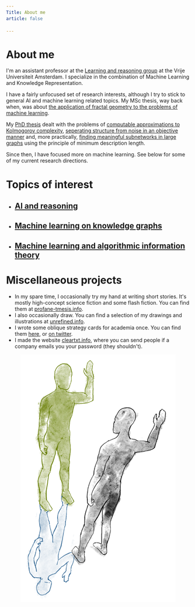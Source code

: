 ```yaml
---
Title: About me
article: false

---
```


# About me

I'm an assistant professor at the [Learning and reasoning group](https://lr.cs.vu.nl/) at the Vrije Universiteit Amsterdam. I specialize in the combination of Machine Learning and Knowledge Representation.

I have a fairly unfocused set of research interests, although I try to stick to general AI and machine learning related topics. My MSc thesis, way back when, was about [the application of fractal geometry to the problems of machine learning](/publications/msc-thesis). 

My [PhD thesis](/publications/thesis) dealt with the problems of [computable approximations to Kolmogorov complexity](/publications/safe-approximation), [seperating structure from noise in an objective manner](/publications/two-problems) and, more practically, [finding meaningful subnetworks in large graphs](/publications/compression-for-motifs) using the principle of minimum description length. 

Since then, I have focused more on machine learning. See below for some of my current research directions.

# Topics of interest

<ul class="nav publications content">
<li><a href="/about/ai-and-reasoning"><h2>AI and reasoning</h2></a></li>
<li><a href="/about/ml-on-kgs"><h2>Machine learning on knowledge graphs</h2></a></li>
<li><a href="/about/ml-and-ait"><h2>Machine learning and algorithmic information theory</h2></a></li>
</ul>

# Miscellaneous projects

* In my spare time, I occasionally try my hand at writing short stories. It's mostly high-concept science fiction and some flash fiction. You can find them at [profane-tmesis.info](http://profane-tmesis.info).
* I also occasionally draw. You can find a selection of my drawings and illustrations at [unrefined.info](http://unrefined.info/).
* I wrote some oblique strategy cards for academia once. You can find them [here](http://oblique.tips), or [on twitter](http://twitter.com/obliquademia).
* I made the website [cleartxt.info](https://cleartxt.info/), where you can send people if a company emails you your password (they shouldn't).

<figure class="narrow centering">
<img src="/images/pca-3/mirrors.png" class="half">
</figure>
